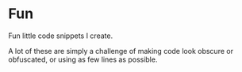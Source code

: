 Fun
===

Fun little code snippets I create.

A lot of these are simply a challenge of making code look obscure or obfuscated, or using as few lines as possible.
